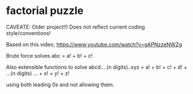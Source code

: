 # factorial puzzle

CAVEATE: Older project!!! Does not reflect current coding style/conventions!

Based on this video, https://www.youtube.com/watch?v=gAPNzzeNWZg

Brute force solves abc = a! + b! + c!

Also extensible functions to solve
abcd....(n digits)..xyz = a! + b! + c! + d! + ...(n digits) ... + x! + y! + z!

using both leading 0s and not allowing them.
